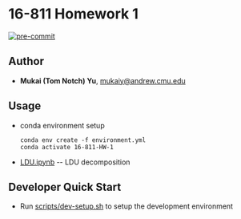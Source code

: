 # 16-811 Homework 1

[![pre-commit](https://github.com/Tom-Notch/16-811-HW-1/actions/workflows/pre-commit.yml/badge.svg)](https://github.com/Tom-Notch/16-811-HW-1/actions/workflows/pre-commit.yml)

## Author

- **Mukai (Tom Notch) Yu**, <mukaiy@andrew.cmu.edu>

## Usage

- conda environment setup

  ```Shell
  conda env create -f environment.yml
  conda activate 16-811-HW-1
  ```

- [LDU.ipynb](src/LDU.ipynb) -- LDU decomposition

## Developer Quick Start

- Run [scripts/dev-setup.sh](scripts/dev-setup.sh) to setup the development environment
